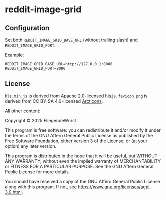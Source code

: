 reddit-image-grid
=================

## Configuration

Set both `REDDIT_IMAGE_GRID_BASE_URL` (without trailing slash) and `REDDIT_IMAGE_GRID_PORT`.

Example: 

```
REDDIT_IMAGE_GRID_BASE_URL=http://127.0.0.1:8080
REDDIT_IMAGE_GRID_PORT=8080
```

## License

`hls.min.js` is derived from Apache 2.0-licensed [hls.js](https://github.com/video-dev/hls.js/).
`favicon.png` is derived from CC BY-SA 4.0-licensed [Arcticons](https://github.com/Arcticons-Team/Arcticons).

All other content:

Copyright © 2025 FliegendeWurst

This program is free software: you can redistribute it and/or modify
it under the terms of the GNU Affero General Public License as
published by the Free Software Foundation, either version 3 of the
License, or (at your option) any later version.

This program is distributed in the hope that it will be useful,
but WITHOUT ANY WARRANTY; without even the implied warranty of
MERCHANTABILITY or FITNESS FOR A PARTICULAR PURPOSE.  See the
GNU Affero General Public License for more details.

You should have received a copy of the GNU Affero General Public License
along with this program.  If not, see <https://www.gnu.org/licenses/agpl-3.0.html>.
